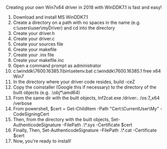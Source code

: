 Creating your own Win7x64 driver in 2018 with WinDDK7.1 is fast and easy!

1. Download and install MS WinDDK7.1
2. Create a directory on a path with no spaces in the name (e.g. c:\users\user\myDriver) and cd into the directory
3. Create your driver.h
4. Create your driver.c
5. Create your sources file
6. Create your makefile
7. Create your .inx file
8. Create your makefile.inc
9. Open a command prompt as administrator
10. c:\winddk\7600.16385.1\bin\setenv.bat c:\winddk\7600.16385.1 free x64 Win7 
11. In the directory where your driver code resides, build -ceZ
12. Copy the coinstaller (Google this if necessary) to the directory of the built objects (e.g. .\obj*\amd64\)
13. From the same dir with the built objects, Inf2cat.exe /driver:. /os:7_x64 /verbose
14. From powershell, $cert = Get-ChildItem -Path "Cert:\CurrentUser\My\" -CodeSigningCert
15. Then, from the directory with the built objects, Set-AuthenticodeSignature -FilePath .\\*.sys -Certificate $cert
16. Finally, Then, Set-AuthenticodeSignature -FilePath .\\*.cat -Certificate $cert
17. Now, you're ready to install!

